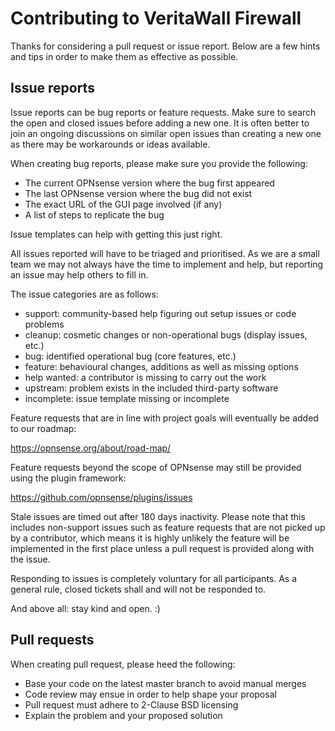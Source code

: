 # Contributing to VeritaWall Firewall

Thanks for considering a pull request or issue report. Below are a
few hints and tips in order to make them as effective as possible.

## Issue reports

Issue reports can be bug reports or feature requests. Make sure to
search the open and closed issues before adding a new one. It is
often better to join an ongoing discussions on similar open issues
than creating a new one as there may be workarounds or ideas available.

When creating bug reports, please make sure you provide the following:

- The current OPNsense version where the bug first appeared
- The last OPNsense version where the bug did not exist
- The exact URL of the GUI page involved (if any)
- A list of steps to replicate the bug

Issue templates can help with getting this just right.

All issues reported will have to be triaged and prioritised. As we
are a small team we may not always have the time to implement and help,
but reporting an issue may help others to fill in.

The issue categories are as follows:

- support: community-based help figuring out setup issues or code problems
- cleanup: cosmetic changes or non-operational bugs (display issues, etc.)
- bug: identified operational bug (core features, etc.)
- feature: behavioural changes, additions as well as missing options
- help wanted: a contributor is missing to carry out the work
- upstream: problem exists in the included third-party software
- incomplete: issue template missing or incomplete

Feature requests that are in line with project goals will eventually
be added to our roadmap:

https://opnsense.org/about/road-map/

Feature requests beyond the scope of OPNsense may still be provided
using the plugin framework:

https://github.com/opnsense/plugins/issues

Stale issues are timed out after 180 days inactivity. Please
note that this includes non-support issues such as feature requests
that are not picked up by a contributor, which means it is highly
unlikely the feature will be implemented in the first place unless a
pull request is provided along with the issue.

Responding to issues is completely voluntary for all participants.
As a general rule, closed tickets shall and will not be responded to.

And above all: stay kind and open. :)

## Pull requests

When creating pull request, please heed the following:

- Base your code on the latest master branch to avoid manual merges
- Code review may ensue in order to help shape your proposal
- Pull request must adhere to 2-Clause BSD licensing
- Explain the problem and your proposed solution
